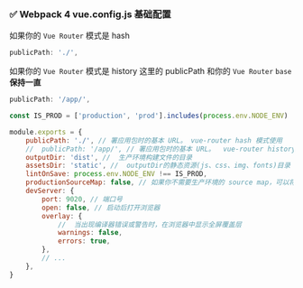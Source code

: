 ### <span id="base">✅ Webpack 4 vue.config.js 基础配置 </span>

如果你的 `Vue Router` 模式是 hash

```javascript
publicPath: './',
```

如果你的 `Vue Router` 模式是 history 这里的 publicPath 和你的 `Vue Router` `base` **保持一直**

```javascript
publicPath: '/app/',
```

```javascript
const IS_PROD = ['production', 'prod'].includes(process.env.NODE_ENV)

module.exports = {
    publicPath: './', // 署应用包时的基本 URL。 vue-router hash 模式使用
    //  publicPath: '/app/', // 署应用包时的基本 URL。  vue-router history模式使用
    outputDir: 'dist', //  生产环境构建文件的目录
    assetsDir: 'static', //  outputDir的静态资源(js、css、img、fonts)目录
    lintOnSave: process.env.NODE_ENV !== IS_PROD,
    productionSourceMap: false, // 如果你不需要生产环境的 source map，可以将其设置为 false 以加速生产环境构建。
    devServer: {
        port: 9020, // 端口号
        open: false, // 启动后打开浏览器
        overlay: {
            //  当出现编译器错误或警告时，在浏览器中显示全屏覆盖层
            warnings: false,
            errors: true,
        },
        // ...
    },
}
```
